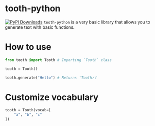 # tooth-python
[![PyPI Downloads](https://static.pepy.tech/personalized-badge/tooth-python?period=total&units=INTERNATIONAL_SYSTEM&left_color=BLACK&right_color=GREEN&left_text=downloads)](https://pepy.tech/projects/tooth-python)
`tooth-python` is a very basic library that allows you to generate text with basic functions.

# How to use
```python
from tooth import Tooth # Importing `Tooth` class

tooth = Tooth()

tooth.generate("Hello") # Returns 'Toothハ'
```

# Customize vocabulary
```python
tooth = Tooth(vocab=[
    "a", "b", "c"
])
```
